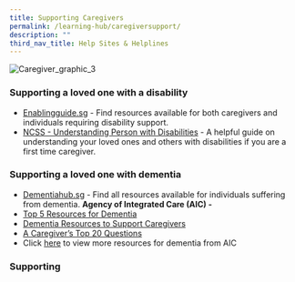 ```yaml
---
title: Supporting Caregivers
permalink: /learning-hub/caregiversupport/
description: ""
third_nav_title: Help Sites & Helplines
---
```

![Caregiver_graphic_3](https://www.moh.gov.sg/images/librariesprovider5/default-album/caregiver_graphic_3.jpg?sfvrsn=bcdc039c_0)

### Supporting a loved one with a disability
*  [Enablingguide.sg](https://www.enablingguide.sg/my-guide)  - 
Find resources available for both caregivers and individuals requiring disability support.
* [NCSS - Understanding Person with Disabilities](https://www.ncss.gov.sg/docs/default-source/ncss-publications-doc/pdfdocument/understanding-persons-with-disabilities-removing-barriers-pdf.pdf) - A helpful guide on understanding your loved ones and others with disabilities if you are a first time caregiver.

### Supporting a loved one with dementia
* [Dementiahub.sg](https://www.dementiahub.sg/) - Find all resources available for individuals suffering from dementia.
**Agency of Integrated Care (AIC) -**
* [Top 5 Resources for Dementia](https://www.aic.sg/resources/Documents/Brochures/Mental%20Health/Top%205%20Resources_Dementia.pdf)
* [Dementia Resources to Support Caregivers](https://www.aic.sg/resources/Documents/Brochures/Mental%20Health/Consolidated%20Dementia%20Resources.pdf)
* [A Caregiver’s Top 20 Questions](https://www.aic.sg/resources/Documents/Brochures/Mental%20Health/Caregivers%27%20Top%2020%20Qns.pdf)
* Click [here](https://www.aic.sg/body-mind/dementia-brochures) to view more resources for dementia from AIC

### Supporting
